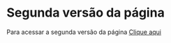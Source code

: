 # Segunda versão da página  
Para acessar a segunda versão da página [Clique aqui](https://htmlpreview.github.io/?https://github.com/Mileriss/Pagina-TalkD/blob/main/V2/pag_principal.html)
